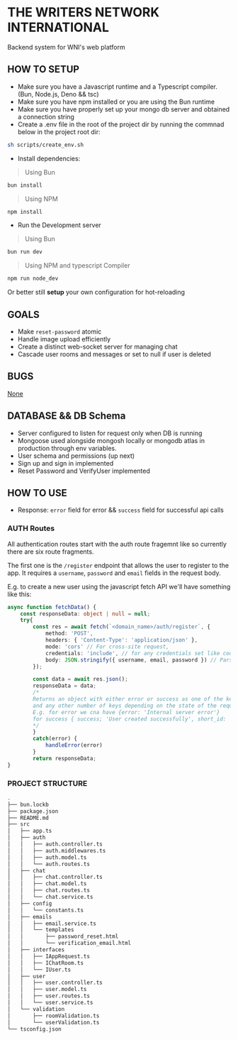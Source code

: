 # THE WRITERS NETWORK INTERNATIONAL
Backend system for WNI's web platform

## HOW TO SETUP
- Make sure you have a Javascript runtime and a Typescript compiler. (Bun, Node.js, Deno && tsc)
- Make sure you have npm installed or you are using the Bun runtime
- Make sure you have properly set up your mongo db server and obtained a connection string
- Create a .env file in the root of the project dir by running the commnad below in the project root dir:
```sh
sh scripts/create_env.sh 
```
- Install dependencies:
> Using Bun
```sh
bun install
```
> Using NPM
```sh
npm install
```
- Run the Development server
> Using Bun
```sh
bun run dev
```
> Using NPM and typescript Compiler
```sh
npm run node_dev
```
Or better still **setup** your own configuration for hot-reloading
## GOALS

- Make `reset-password` atomic
- Handle image upload efficiently
- Create a distinct web-socket server for managing chat
- Cascade user rooms and messages or set to null if user is deleted

## BUGS
[None](https://www.adeyemiabiade.tech)

## DATABASE && DB Schema

- Server configured to listen for request only when DB is running
- Mongoose used alongside mongosh locally or mongodb atlas in production through env variables.
- User schema and permissions (up next)
- Sign up and sign in implemented
- Reset Password and VerifyUser implemented

## HOW TO USE
- Response: `error` field for error && `success` field for successful api calls


### AUTH Routes
All authentication routes start with the auth route fragemnt like so currently there are six route fragments.

The first one is the `/register` endpoint that allows the user to register to the app.
It requires a `username`, `password` and `email` fields in the request body.

E.g. to create a new user using the javascript fetch API we'll have something like this:
```ts
async function fetchData() {
    const responseData: object | null = null;
    try{
        const res = await fetch(`<domain_name>/auth/register`, {
            method: 'POST',
            headers: { 'Content-Type': 'application/json' },
            mode: 'cors' // For cross-site request,
            credentials: 'include', // for any credentials set like cookie, though there is none for now.
            body: JSON.stringify({ username, email, password }) // Parse user data as json
        });

        const data = await res.json();
        responseData = data;
        /* 
        Returns an object with either error or success as one of the keys 
        and any other number of keys depending on the state of the request.
        E.g. for error we cna have {error: 'Internal server error'}
        for success { success; 'User created successfully', short_id: 'SDFH12hhxddeifAS803NSFIGFhsdf' }
        */
        }
        catch(error) {
            handleError(error)
        }
        return responseData;
}
```

### PROJECT STRUCTURE
```sh
.
├── bun.lockb
├── package.json
├── README.md
├── src
│   ├── app.ts
│   ├── auth
│   │   ├── auth.controller.ts
│   │   ├── auth.middlewares.ts
│   │   ├── auth.model.ts
│   │   └── auth.routes.ts
│   ├── chat
│   │   ├── chat.controller.ts
│   │   ├── chat.model.ts
│   │   ├── chat.routes.ts
│   │   └── chat.service.ts
│   ├── config
│   │   └── constants.ts
│   ├── emails
│   │   ├── email.service.ts
│   │   └── templates
│   │       ├── password_reset.html
│   │       └── verification_email.html
│   ├── interfaces
│   │   ├── IAppRequest.ts
│   │   ├── IChatRoom.ts
│   │   └── IUser.ts
│   ├── user
│   │   ├── user.controller.ts
│   │   ├── user.model.ts
│   │   ├── user.routes.ts
│   │   └── user.service.ts
│   └── validation
│       ├── roomValidation.ts
│       └── userValidation.ts
└── tsconfig.json

```
